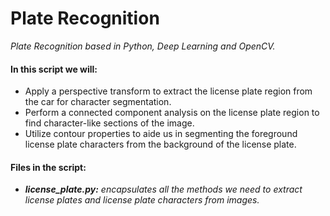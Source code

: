 # Plate Recognition

*Plate Recognition based in Python, Deep Learning and OpenCV.*

#### In this script we will:

 - Apply a perspective transform to extract the license plate region from the car for character segmentation.
 - Perform a connected component analysis on the license plate region to find character-like sections of the image.
 - Utilize contour properties to aide us in segmenting the foreground license plate characters from the background of the license plate.

#### Files in the script:

 - ***license_plate.py:*** *encapsulates all the methods we need to extract license plates and license plate characters from images.*